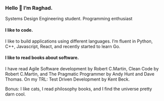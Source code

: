 ### Hello 👋 I’m Raghad.

Systems Design Engineering student. Programming enthusiast
#### I like to code.
I like to build applications using different languages. I’m fluent in Python, C++, Javascript, React, and recently started to learn Go.

#### I like to read books about software.
I have read Agile Software development by Robert C.Martin, Clean Code by Robert C.Martin, and The Pragmatic Programmer by Andy Hunt and Dave Thomas. On my TRL: Test Driven Development by Kent Beck. 

Bonus: I like cats, I read philosophy books, and I find the universe pretty darn cool.
